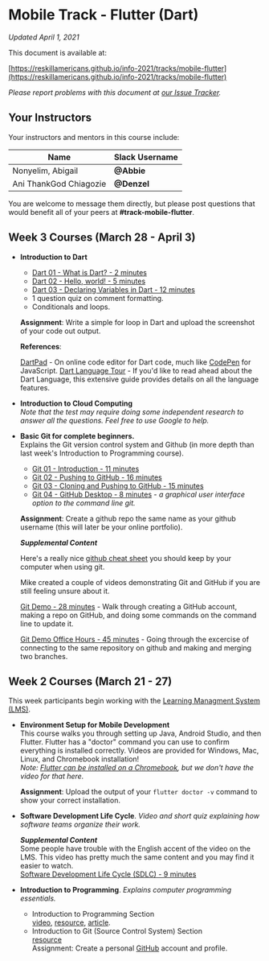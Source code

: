 # Mobile Track - Flutter (Dart)

*Updated April 1, 2021*

This document is available at:

[https://reskillamericans.github.io/info-2021/tracks/mobile-flutter](https://reskillamericans.github.io/info-2021/tracks/mobile-flutter)

*Please report problems with this document at
[our Issue Tracker](https://github.com/reskillamericans/info-2021/issues/new?title=mobile-flutter:).*

## Your Instructors

Your instructors and mentors in this course include:

<table>
<thead>
<tr>
<th>Name</th>
<th>Slack Username</th>
</tr>
</thead>
<tbody>
<tr>
<td>Nonyelim, Abigail</td>
<td><strong>@Abbie</strong></td>
</tr>
<tr>
<td>Ani ThankGod Chiagozie</td>
<td><strong>@Denzel</strong></td>
</tr>
</tbody>
</table>

You are welcome to message them directly, but please post questions that would
benefit all of your peers at **#track-mobile-flutter**.

## Week 3 Courses (March 28 - April 3)

- **Introduction to Dart**<br>
  - [Dart 01 - What is Dart? - 2 minutes](https://youtu.be/EJ6bRzjNM9g)
  - [Dart 02 - Hello, world! - 5 minutes](https://youtu.be/bvIOhfYvD0c)
  - [Dart 03 - Declaring Variables in Dart - 12 minutes](https://youtu.be/nOJ8I8S_SFU)
  - 1 question quiz on comment formatting.
  - Conditionals and loops.

  **Assignment**: Write a simple for loop in Dart and upload the screenshot of your code out output.

  **References**:

  [DartPad](https://dartpad.dartlang.org/) - On online code editor for Dart code, much like [CodePen](https://codepen.io) for JavaScript.
  [Dart Language Tour](https://dart.dev/guides/language/language-tour) - If you'd like to read ahead about the Dart Language, this extensive guide provides details on all the language features.

- **Introduction to Cloud Computing**<br>
  *Note that the test may require doing some independent research
  to answer all the questions.  Feel free to use Google to help.*
- **Basic Git for complete beginners.**<br>
  Explains the Git version control system and Github (in more depth
  than last week's Introduction to Programming course).
  - [Git 01 - Introduction - 11 minutes](https://youtu.be/dI_CUlVKrFw)
  - [Git 02 - Pushing to GitHub - 16 minutes](https://youtu.be/0FaJF4t5Kfo)
  - [Git 03 - Cloning and Pushing to GitHub - 15 minutes](https://youtu.be/2chNGl5RGy4)
  - [Git 04 - GitHub Desktop - 8 minutes](https://youtu.be/YUkoy0PlTFQ) - *a graphical user interface option to the command line git.*

  **Assignment**: Create a github repo the same name as your github username (this will later be your online portfolio).

  ***Supplemental Content***

  Here's a really nice [github cheat sheet](../cheat-sheets/github-git-cheat-sheet.pdf) you should keep by your computer when using git.

  Mike created a couple of videos demonstrating Git and GitHub if you are still feeling unsure about it.

  [Git Demo - 28 minutes](https://youtu.be/RjGRfYAesFw) - Walk through creating a GitHub account, making a repo on GitHub, and doing some commands on the command line to update it.

  [Git Demo Office Hours - 45 minutes](https://www.youtube.com/watch?v=7zXiwnwde9g) - Going through the excercise of connecting to the same repository on github and making and merging two branches.

## Week 2 Courses (March 21 - 27)

This week participants begin working with the [Learning Managment System (LMS)](https://reskillamericans.us).

- **Environment Setup for Mobile Development**<br>
  This course walks you through setting up Java, Android Studio, and then Flutter.  Flutter has a "doctor" command you can use to confirm everything
  is installed correctly.  Videos are provided for Windows, Mac, Linux, and
  Chromebook installation!<br>
  *Note:
  [Flutter can be installed on a Chromebook](https://flutter.dev/docs/get-started/install/chromeos),
  but we don't have the video for that here.*

  **Assignment**: Upload the output of your `flutter doctor -v` command to show your correct installation.
- **Software Development Life Cycle**. *Video and short quiz explaining how software teams organize their work.*

  ***Supplemental Content***<br>
  Some people have trouble with the English accent of the video on the LMS.  This video has pretty much the same content and you may find it easier to watch.<br>
  [Software Development Life Cycle (SDLC) - 9 minutes](https://youtu.be/i-QyW8D3ei0)
- **Introduction to Programming**.  *Explains computer programming essentials.*
  - Introduction to Programming Section<br>
    [video](https://youtu.be/zOjov-2OZ0E), [resource](https://github.com/microsoft/Web-Dev-For-Beginners/tree/main/1-getting-started-lessons/1-intro-to-programming-languages), [article](https://www.freecodecamp.org/news/beginners-roadmap-web-development/).
  - Introduction to Git (Source Control System) Section<br>
    [resource](https://github.com/microsoft/Web-Dev-For-Beginners/tree/main/1-getting-started-lessons/2-github-basics)<br>
  Assignment: Create a personal [GitHub](https://github.com/) account and profile.

